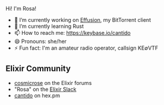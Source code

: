 Hi! I'm Rosa!

- 🔭 I’m currently working on [Effusion](https://github.com/Cantido/effusion), my BitTorrent client
- 🌱 I’m currently learning Rust
- 📫 How to reach me: https://keybase.io/cantido
- 😄 Pronouns: she/her
- ⚡ Fun fact: I'm an amateur radio operator, callsign KE∅VTF

## Elixir Community

- [cosmicrose](https://elixirforum.com/u/cosmicrose) on the Elixir forums
- "Rosa" on the [Elixir Slack](https://elixir-slackin.herokuapp.com/)
- [cantido](https://hex.pm/users/cantido) on hex.pm

<!--
**Cantido/Cantido** is a ✨ _special_ ✨ repository because its `README.md` (this file) appears on your GitHub profile.

Here are some ideas to get you started:

- 🔭 I’m currently working on ...
- 🌱 I’m currently learning ...
- 👯 I’m looking to collaborate on ...
- 🤔 I’m looking for help with ...
- 💬 Ask me about ...
- 📫 How to reach me: ...
- 😄 Pronouns: ...
- ⚡ Fun fact: ...
-->

